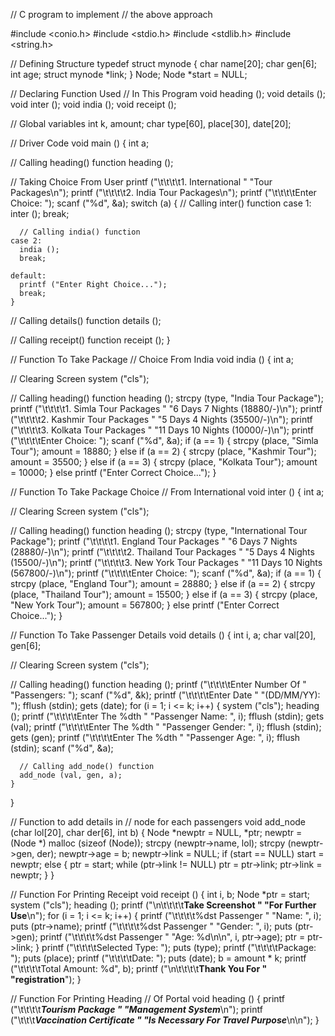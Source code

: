 // C program to implement
// the above approach

#include <conio.h>
#include <stdio.h>
#include <stdlib.h>
#include <string.h>

// Defining Structure
typedef struct mynode
{
  char name[20];
  char gen[6];
  int age;
  struct mynode *link;
} Node;
Node *start = NULL;

// Declaring Function Used
// In This Program
void heading ();
void details ();
void inter ();
void india ();
void receipt ();

// Global variables
int k, amount;
char type[60], place[30], date[20];

// Driver Code
void
main ()
{
  int a;

  // Calling heading() function
  heading ();

  // Taking Choice From User
  printf ("\t\t\t\t1. International " "Tour Packages\n");
  printf ("\t\t\t\t2. India Tour Packages\n");
  printf ("\t\t\t\tEnter Choice: ");
  scanf ("%d", &a);
  switch (a)
    {
      // Calling inter() function
    case 1:
      inter ();
      break;

      // Calling india() function
    case 2:
      india ();
      break;

    default:
      printf ("Enter Right Choice...");
      break;
    }

  // Calling details() function
  details ();

  // Calling receipt() function
  receipt ();
}

// Function To Take Package
// Choice From India
void
india ()
{
  int a;

  // Clearing Screen
  system ("cls");

  // Calling heading() function
  heading ();
  strcpy (type, "India Tour Package");
  printf ("\t\t\t\t1. Simla Tour Packages " "6 Days 7 Nights (18880/-)\n");
  printf ("\t\t\t\t2. Kashmir Tour Packages " "5 Days 4 Nights (35500/-)\n");
  printf ("\t\t\t\t3. Kolkata Tour Packages "
	  "11 Days 10 Nights (10000/-)\n");
  printf ("\t\t\t\tEnter Choice: ");
  scanf ("%d", &a);
  if (a == 1)
    {
      strcpy (place, "Simla Tour");
      amount = 18880;
    }
  else if (a == 2)
    {
      strcpy (place, "Kashmir Tour");
      amount = 35500;
    }
  else if (a == 3)
    {
      strcpy (place, "Kolkata Tour");
      amount = 10000;
    }
  else
    printf ("Enter Correct Choice...");
}

// Function To Take Package Choice
// From International
void
inter ()
{
  int a;

  // Clearing Screen
  system ("cls");

  // Calling heading() function
  heading ();
  strcpy (type, "International Tour Package");
  printf ("\t\t\t\t1. England Tour Packages " "6 Days 7 Nights (28880/-)\n");
  printf ("\t\t\t\t2. Thailand Tour Packages " "5 Days 4 Nights (15500/-)\n");
  printf ("\t\t\t\t3. New York Tour Packages "
	  "11 Days 10 Nights (567800/-)\n");
  printf ("\t\t\t\tEnter Choice: ");
  scanf ("%d", &a);
  if (a == 1)
    {
      strcpy (place, "England Tour");
      amount = 28880;
    }
  else if (a == 2)
    {
      strcpy (place, "Thailand Tour");
      amount = 15500;
    }
  else if (a == 3)
    {
      strcpy (place, "New York Tour");
      amount = 567800;
    }
  else
    printf ("Enter Correct Choice...");
}

// Function To Take Passenger Details
void
details ()
{
  int i, a;
  char val[20], gen[6];

  // Clearing Screen
  system ("cls");

  // Calling heading() function
  heading ();
  printf ("\t\t\t\tEnter Number Of " "Passengers: ");
  scanf ("%d", &k);
  printf ("\t\t\t\tEnter Date " "(DD/MM/YY): ");
  fflush (stdin);
  gets (date);
  for (i = 1; i <= k; i++)
    {
      system ("cls");
      heading ();
      printf ("\t\t\t\tEnter The %dth " "Passenger Name: ", i);
      fflush (stdin);
      gets (val);
      printf ("\t\t\t\tEnter The %dth " "Passenger Gender: ", i);
      fflush (stdin);
      gets (gen);
      printf ("\t\t\t\tEnter The %dth " "Passenger Age: ", i);
      fflush (stdin);
      scanf ("%d", &a);

      // Calling add_node() function
      add_node (val, gen, a);
    }
}

// Function to add details in
// node for each passengers
void
add_node (char lol[20], char der[6], int b)
{
  Node *newptr = NULL, *ptr;
  newptr = (Node *) malloc (sizeof (Node));
  strcpy (newptr->name, lol);
  strcpy (newptr->gen, der);
  newptr->age = b;
  newptr->link = NULL;
  if (start == NULL)
    start = newptr;
  else
    {
      ptr = start;
      while (ptr->link != NULL)
	ptr = ptr->link;
      ptr->link = newptr;
    }
}

// Function For Printing Receipt
void
receipt ()
{
  int i, b;
  Node *ptr = start;
  system ("cls");
  heading ();
  printf ("\n\t\t\t\t**Take Screenshot " "For Further Use**\n");
  for (i = 1; i <= k; i++)
    {
      printf ("\t\t\t\t%dst Passenger " "Name: ", i);
      puts (ptr->name);
      printf ("\t\t\t\t%dst Passenger " "Gender: ", i);
      puts (ptr->gen);
      printf ("\t\t\t\t%dst Passenger " "Age: %d\n\n", i, ptr->age);
      ptr = ptr->link;
    }
  printf ("\t\t\t\tSelected Type: ");
  puts (type);
  printf ("\t\t\t\tPackage: ");
  puts (place);
  printf ("\t\t\t\tDate: ");
  puts (date);
  b = amount * k;
  printf ("\t\t\t\tTotal Amount: %d", b);
  printf ("\n\t\t\t\t**Thank You For " "registration**");
}

// Function For Printing Heading
// Of Portal
void
heading ()
{
  printf ("\t\t\t\t***Tourism Package " "Management System***\n");
  printf ("\t\t\t***Vaccination Certificate "
	  "Is Necessary For Travel Purpose***\n\n");
}
